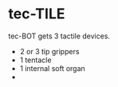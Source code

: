 # tec-TILE
tec-BOT gets 3 tactile devices.
- 2 or 3 tip grippers 
- 1 tentacle
- 1 internal soft organ
- 
